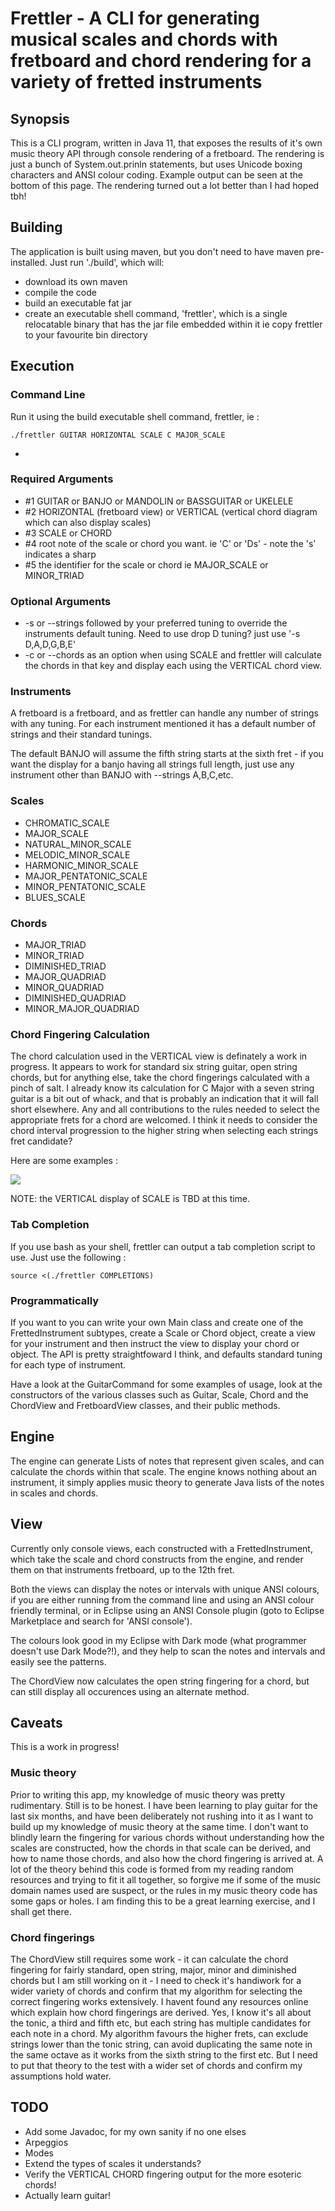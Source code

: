 # Frettler - A CLI for generating musical scales and chords with fretboard and chord rendering for a variety of fretted instruments

## Synopsis
This is a CLI program, written in Java 11, that exposes the results of it's own music theory API through console rendering of a fretboard.
The rendering is just a bunch of System.out.prinln statements, but uses Unicode boxing characters and ANSI colour coding.
Example output can be seen at the bottom of this page. The rendering turned out a lot better than I had hoped tbh!

## Building
The application is built using maven, but you don't need to have maven pre-installed. Just run './build', which will:
- download its own maven
- compile the code
- build an executable fat jar
- create an executable shell command, 'frettler', which is a single relocatable binary that has the jar file embedded within it ie copy frettler to your favourite bin directory

## Execution

### Command Line
Run it using the build executable shell command, frettler, ie :


```
./frettler GUITAR HORIZONTAL SCALE C MAJOR_SCALE

```

- 

### Required Arguments
- #1 GUITAR or BANJO or MANDOLIN or BASSGUITAR or UKELELE
- #2 HORIZONTAL (fretboard view) or VERTICAL (vertical chord diagram which can also display scales)
- #3 SCALE or CHORD
- #4 root note of the scale or chord you want. ie 'C' or 'Ds' - note the 's' indicates a sharp
- #5 the identifier for the scale or chord ie MAJOR_SCALE or MINOR_TRIAD

### Optional Arguments
- -s or --strings followed by your preferred tuning to override the instruments default tuning. Need to use drop D tuning? just use '-s D,A,D,G,B,E'
- -c or --chords as an option when using SCALE and frettler will calculate the chords in that key and display each using the VERTICAL chord view.

### Instruments
A fretboard is a fretboard, and as frettler can handle any number of strings with any tuning. For each instrument mentioned it has a default number of strings and their standard tunings.

The default BANJO will assume the fifth string starts at the sixth fret - if you want the display for a banjo having all strings full length,
just use any instrument other than BANJO with --strings A,B,C,etc.

### Scales
- CHROMATIC_SCALE
- MAJOR_SCALE
- NATURAL_MINOR_SCALE
- MELODIC_MINOR_SCALE
- HARMONIC_MINOR_SCALE
- MAJOR_PENTATONIC_SCALE
- MINOR_PENTATONIC_SCALE
- BLUES_SCALE

### Chords
- MAJOR_TRIAD
- MINOR_TRIAD
- DIMINISHED_TRIAD
- MAJOR_QUADRIAD
- MINOR_QUADRIAD
- DIMINISHED_QUADRIAD
- MINOR_MAJOR_QUADRIAD

### Chord Fingering Calculation
The chord calculation used in the VERTICAL view is definately a work in progress. It appears to work for standard six string guitar, open string chords, but for anything else,
take the chord fingerings calculated with a pinch of salt. I already know its calculation for C Major with a seven string guitar is a bit out of whack, 
and that is probably an indication that it will fall short elsewhere. Any and all contributions to the rules needed to select the appropriate frets for a chord are welcomed.
I think it needs to consider the chord interval progression to the higher string when selecting each strings fret candidate? 

Here are some examples :

<img src="https://github.com/philwhiles/frettler/blob/master/frettler.png"/>


NOTE: the VERTICAL display of SCALE is TBD at this time.


### Tab Completion
If you use bash as your shell, frettler can output a tab completion script to use. Just use the following :

```
source <(./frettler COMPLETIONS)
```

### Programmatically
If you want to you can write your own Main class and create one of the FrettedInstrument subtypes, create a Scale or Chord object, create a view for your instrument
and then instruct the view to display your chord or object. The API is pretty straightfoward I think, and defaults standard tuning for each type of instrument.

Have a look at the GuitarCommand for some examples of usage, look at the constructors of the various classes such as Guitar, Scale, Chord and the ChordView and 
FretboardView classes, and their public methods.

## Engine
The engine can generate Lists of notes that represent given scales, and can calculate the chords within that scale.
The engine knows nothing about an instrument, it simply applies music theory to generate Java lists of the notes in scales and chords.


## View
Currently only console views, each constructed with a FrettedInstrument, which take the scale and chord constructs from the engine, and render them
on that instruments fretboard, up to the 12th fret.

Both the views can display the notes or intervals with unique ANSI colours, if you are
either running from the command line and using an ANSI colour friendly terminal, or in Eclipse using an ANSI Console
plugin (goto to Eclipse Marketplace and search for 'ANSI console').

The colours look good in my Eclipse with Dark mode (what programmer doesn't use Dark Mode?!), and they help to scan the notes and intervals
and easily see the patterns. 

The ChordView now calculates the open string fingering for a chord, but can still display all occurences using an alternate method.

## Caveats
This is a work in progress!

### Music theory
Prior to writing this app, my knowledge of music theory was pretty rudimentary. Still is to be honest.
I have been learning to play guitar for the last six months, and have been deliberately not rushing into it as I want to build up my knowledge of music
theory at the same time. I don't want to blindly learn the fingering for various chords without understanding how the scales are constructed, how the chords 
in that scale can be derived, and how to name those chords, and also how the chord fingering is arrived at.
A lot of the theory behind this code is formed from my reading random resources and trying to fit it all together, so forgive me if some of the music domain
names used are suspect, or the rules in my music theory code has some gaps or holes. I am finding this to be a great learning exercise, and I shall get there.

### Chord fingerings
The ChordView still requires some work - it can calculate the chord fingering for fairly standard, open string, major, minor and diminished chords
but I am still working on it - I need to check it's handiwork for a wider variety of chords and confirm that my algorithm for selecting the correct 
fingering works extensively. I havent found any resources online which explain how chord fingerings are derived. Yes, I know it's all about the tonic,
a third and fifth etc, but each string has multiple candidates for each note in a chord. My algorithm favours the higher frets, can exclude strings lower 
than the tonic string, can avoid duplicating the same note in the same octave as it works from the sixth string to the first etc. But I need to put that
theory to the test with a wider set of chords and confirm my assumptions hold water.

## TODO
- Add some Javadoc, for my own sanity if no one elses
- Arpeggios
- Modes
- Extend the types of scales it understands?
- Verify the VERTICAL CHORD fingering output for the more esoteric chords!
- Actually learn guitar!


